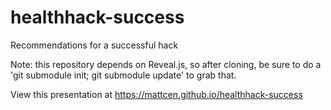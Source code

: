 









healthhack-success
===========

Recommendations for a successful hack

Note: this repository depends on Reveal.js, so after
cloning, be sure to do a 'git submodule init; git submodule update'
to grab that.

View this presentation at https://mattcen.github.io/healthhack-success
